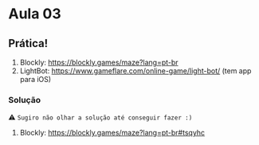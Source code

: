 # Aula 03

## Prática!

1. Blockly: https://blockly.games/maze?lang=pt-br
2. LightBot: https://www.gameflare.com/online-game/light-bot/ (tem app para iOS)

### Solução
  ⚠️ `Sugiro não olhar a solução até conseguir fazer :)`
1. Blockly: https://blockly.games/maze?lang=pt-br#tsqyhc


